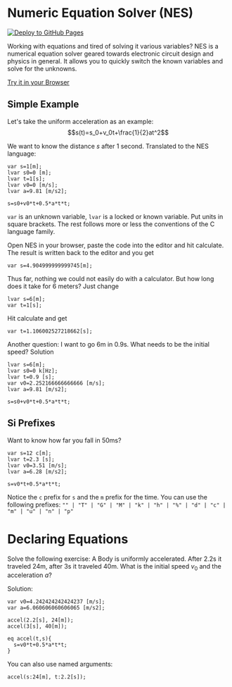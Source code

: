 # Numeric Equation Solver (NES)

[![Deploy to GitHub Pages](https://github.com/ruediste/nes/actions/workflows/gh-pages.yml/badge.svg)](https://github.com/ruediste/nes/actions/workflows/gh-pages.yml)

Working with equations and tired of solving it various variables?
NES is a numerical equation solver geared towards electronic circuit design and physics in general. It allows you to quickly switch the known variables and solve for the unknowns.

[Try it in your Browser](https://ruediste.github.io/nes/)

## Simple Example

Let's take the uniform acceleration as an example:
$$s(t)=s_0+v_0t+\frac{1}{2}at^2$$

We want to know the distance $s$ after 1 second. Translated to the NES language:

    var s=1[m];
    lvar s0=0 [m];
    lvar t=1[s];
    lvar v0=0 [m/s];
    lvar a=9.81 [m/s2];

    s=s0+v0*t+0.5*a*t*t;

`var` is an unknown variable, `lvar` is a locked or known variable. Put units in square brackets. The rest follows more or less the conventions of the C language family.

Open NES in your browser, paste the code into the editor and hit calculate. The result is written back to the editor and you get

    var s=4.904999999999745[m];

Thus far, nothing we could not easily do with a calculator. But how long does it take for 6 meters? Just change

    lvar s=6[m];
    var t=1[s];

Hit calculate and get

    var t=1.106002527218662[s];

Another question: I want to go 6m in 0.9s. What needs to be the initial speed? Solution

    lvar s=6[m];
    lvar s0=0 k[Hz];
    lvar t=0.9 [s];
    var v0=2.252166666666666 [m/s];
    lvar a=9.81 [m/s2];

    s=s0+v0*t+0.5*a*t*t;

## Si Prefixes

Want to know how far you fall in 50ms?

    var s=12 c[m];
    lvar t=2.3 [s];
    lvar v0=3.51 [m/s];
    lvar a=6.28 [m/s2];

    s=v0*t+0.5*a*t*t;

Notice the `c` prefix for `s` and the `m` prefix for the time. You can use the following prefixes: `"" | "T" | "G" | "M" | "k" | "h" | "%" | "d" | "c" | "m" | "u" | "n" | "p"`

# Declaring Equations

Solve the following exercise: A Body is uniformly accelerated. After 2.2s it traveled 24m, after 3s it traveled 40m. What is the initial speed $v_0$ and the acceleration $a$?

Solution:

    var v0=4.242424242424237 [m/s];
    var a=6.060606060606065 [m/s2];

    accel(2.2[s], 24[m]);
    accel(3[s], 40[m]);

    eq accel(t,s){
      s=v0*t+0.5*a*t*t;
    }

You can also use named arguments:

    accel(s:24[m], t:2.2[s]);
